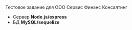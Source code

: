 Тестовое задание для ООО Сервис Финанс Консалтинг

<ul>
  <li>Сервер <b>Node.js/express</b></li>
  <li>БД <b>MySQL/sequelize</b></li>
</ul>
